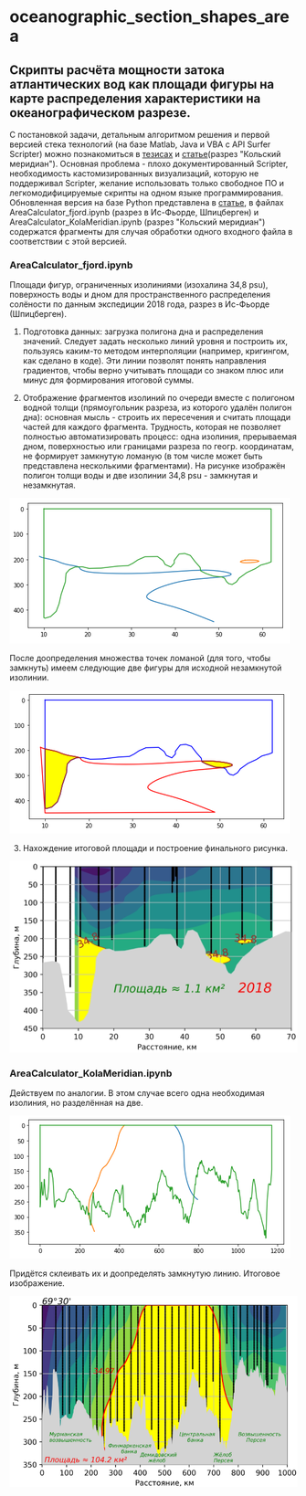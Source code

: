 # oceanographic_section_shapes_area

## Скрипты расчёта мощности затока атлантических вод как площади фигуры на карте распределения характеристики на океанографическом разрезе.

С постановкой задачи, детальным алгоритмом решения и первой версией стека технологий (на базе Matlab, Java и VBA с API Surfer Scripter) можно познакомиться в [тезисах](https://drive.google.com/file/d/1RX0jfKOg2ehiJdeVD5f_IGiID5ocsuLr/view?usp=sharing) и [статье](https://drive.google.com/file/d/15q9kqaZ6EprxA88KLb5TNRhnMLp0XGVe/view?usp=sharing)(разрез "Кольский меридиан"). Основная проблема - плохо документированный Scripter, необходимость кастомизированных визуализаций, которую не поддерживал Scripter, желание использовать только свободное ПО и легкомодифицируемые скрипты на одном языке программирования. Обновленная версия на базе Python представлена в [статье](https://drive.google.com/file/d/1Hc-08rlLEOEh0Pdlfu-XuGNqzukTyMtZ/view?usp=sharing), в файлах AreaCalculator_fjord.ipynb (разрез в Ис-Фьорде, Шпицберген) и AreaCalculator_KolaMeridian.ipynb (разрез "Кольский меридиан") содержатся фрагменты для случая обработки одного входного файла в соответствии с этой версией.

### AreaCalculator_fjord.ipynb
Площади фигур, ограниченных изолиниями (изохалина 34,8 psu), поверхность воды и дном для пространственного распределения солёности по данным экспедиции 2018 года, разрез в Ис-Фьорде (Шпицберген).

1. Подготовка данных: загрузка полигона дна и распределения значений. Следует задать несколько линий уровня и построить их, пользуясь каким-то методом интерполяции (например, кригингом, как сделано в коде). Эти линии позволят понять направления градиентов, чтобы верно учитывать площади со знаком плюс или минус для формирования итоговой суммы.

2. Отображение фрагментов изолиний по очереди вместе с полигоном водной толщи (прямоугольник разреза, из которого удалён полигон дна): основная мысль - строить их пересечения и считать площади частей для каждого фрагмента. Трудность, которая не позволяет полностью автоматизировать процесс: одна изолиния, прерываемая дном, поверхностью или границами разреза по геогр. координатам, не формирует замкнутую ломаную (в том числе может быть представлена несколькими фрагментами). На рисунке изображён полигон толщи воды и две изолинии 34,8 psu - замкнутая и незамкнутая.

![Превью](https://github.com/ZifRD/oceanographic_section_shapes_area/blob/master/pics/IS_poly.png)

После доопределения множества точек ломаной (для того, чтобы замкнуть) имеем следующие две фигуры для исходной незамкнутой изолинии.

![Превью](https://github.com/ZifRD/oceanographic_section_shapes_area/blob/master/pics/IS_shapes.PNG)

3. Нахождение итоговой площади и построение финального рисунка.

![Превью](https://github.com/ZifRD/oceanographic_section_shapes_area/blob/master/pics/IS_result.PNG)

### AreaCalculator_KolaMeridian.ipynb

Действуем по аналогии. В этом случае всего одна необходимая изолиния, но разделённая на две. 

![Превью](https://github.com/ZifRD/oceanographic_section_shapes_area/blob/master/pics/Kola_poly.PNG)

Придётся склеивать их и доопределять замкнутую линию. Итоговое изображение.

![Превью](https://github.com/ZifRD/oceanographic_section_shapes_area/blob/master/pics/Kola_result.PNG)

